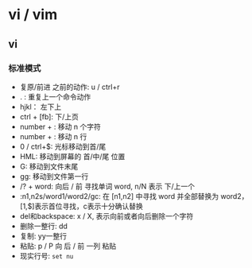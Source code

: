 # vi / vim

## vi

### 标准模式

- 复原/前进 之前的动作: u / ctrl+r
- . : 重复上一个命令动作
- hjkl： 左下上
- ctrl + [fb]: 下/上页
- number + <space>: 移动 n 个字符
- number + <entry>: 移动 n 行
- 0 / ctrl+$: 光标移动到首/尾
- HML: 移动到屏幕的 首/中/尾 位置
- G: 移动到文件末尾
- gg: 移动到文件第一行
- /? + word: 向后 / 前 寻找单词 word,  n/N 表示 下/上一个
- :n1,n2s/word1/word2/gc: 在 [n1,n2] 中寻找 word 并全部替换为 word2，[1,$]表示首位寻找，c表示十分确认替换
- del和backspace: x / X, 表示向前或者向后删除一个字符
- 删除一整行: dd
- 复制: yy一整行
- 粘贴: p / P 向 后 / 前 一列 粘贴
- 现实行号: `set nu`
